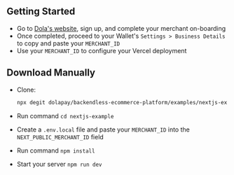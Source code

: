 ## Getting Started

- Go to [Dola's website](https://dola.me/), sign up, and complete your merchant on-boarding
- Once completed, proceed to your Wallet's `Settings > Business Details` to copy and paste your `MERCHANT_ID`
- Use your `MERCHANT_ID` to configure your Vercel deployment

## Download Manually

- Clone:

  ```bash
  npx degit dolapay/backendless-ecommerce-platform/examples/nextjs-example nextjs-example
  ```

- Run command `cd nextjs-example`
- Create a `.env.local` file and paste your `MERCHANT_ID` into the `NEXT_PUBLIC_MERCHANT_ID` field
- Run command `npm install`
- Start your server `npm run dev`
